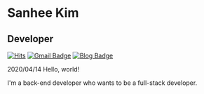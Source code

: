 # Sanhee Kim
## Developer

[![Hits](https://hits.seeyoufarm.com/api/count/incr/badge.svg?url=https%3A%2F%2Fgithub.com%2Fsanheekim&count_bg=%2379C83D&title_bg=%23555555&icon=&icon_color=%23E7E7E7&title=hits&edge_flat=false)](https://hits.seeyoufarm.com)
[![Gmail Badge](https://img.shields.io/badge/Gmail-d14836?style=flat-square&logo=Gmail&logoColor=white&link=mailto:sanheekim526@gmail.com)](mailto:sanheekim526@gmail.com)
[![Blog Badge](http://img.shields.io/badge/-Tistory-orange?style=flat-square&logo=FF5722&link=https://itisenjoyable.tistory.com/)](https://itisenjoyable.tistory.com/)


2020/04/14 Hello, world!

I'm a back-end developer who wants to be a full-stack developer.
